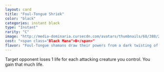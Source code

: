 ```yaml
---
layout: card
title: "Foul-Tongue Shriek"
color: "black"
categories: instant black
type: "Instant"
rarity: "C"
image: "http://media-dominaria.cursecdn.com/avatars/thumbnails/68/388/200/283/635618469981782723.png"
cost: "<span class="Black Mana">B</span>"
flavor: "Foul-Tongue shamans draw their powers from a dark twisting of the Draconic language."
---
```


Target opponent loses 1 life for each attacking creature you control. You gain that much life.
